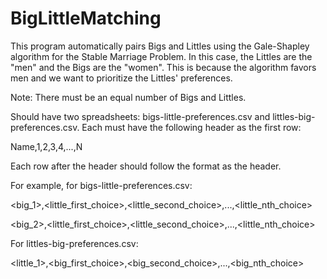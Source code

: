 # BigLittleMatching

This program automatically pairs Bigs and Littles using the Gale-Shapley algorithm for the Stable Marriage Problem. 
In this case, the Littles are the "men" and the Bigs are the "women". This is because the algorithm favors men and we want to prioritize the Littles' preferences.

Note: There must be an equal number of Bigs and Littles.

Should have two spreadsheets: bigs-little-preferences.csv and littles-big-preferences.csv. Each must have the following header as the first row:

Name,1,2,3,4,...,N

Each row after the header should follow the format as the header. 

For example, for bigs-little-preferences.csv:

<big_1>,<little_first_choice>,<little_second_choice>,...,<little_nth_choice>

<big_2>,<little_first_choice>,<little_second_choice>,...,<little_nth_choice>

For littles-big-preferences.csv:
  
<little_1>,<big_first_choice>,<big_second_choice>,...,<big_nth_choice>

